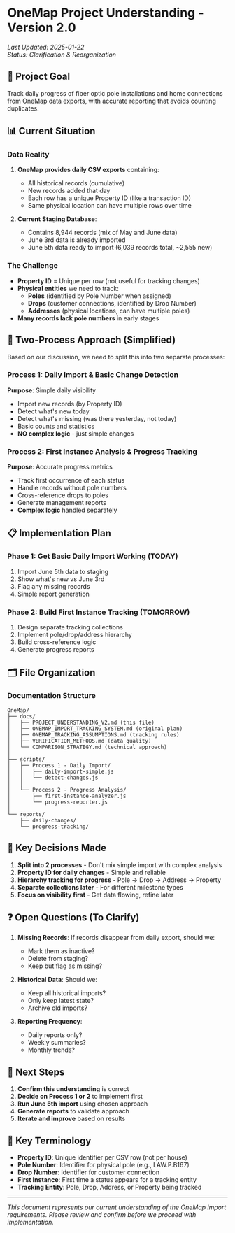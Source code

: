 # OneMap Project Understanding - Version 2.0

*Last Updated: 2025-01-22*  
*Status: Clarification & Reorganization*

## 🎯 Project Goal

Track daily progress of fiber optic pole installations and home connections from OneMap data exports, with accurate reporting that avoids counting duplicates.

## 📊 Current Situation

### Data Reality
1. **OneMap provides daily CSV exports** containing:
   - All historical records (cumulative)
   - New records added that day
   - Each row has a unique Property ID (like a transaction ID)
   - Same physical location can have multiple rows over time

2. **Current Staging Database**:
   - Contains 8,944 records (mix of May and June data)
   - June 3rd data is already imported
   - June 5th data ready to import (6,039 records total, ~2,555 new)

### The Challenge
- **Property ID** = Unique per row (not useful for tracking changes)
- **Physical entities** we need to track:
  - **Poles** (identified by Pole Number when assigned)
  - **Drops** (customer connections, identified by Drop Number)
  - **Addresses** (physical locations, can have multiple poles)
- **Many records lack pole numbers** in early stages

## 🔄 Two-Process Approach (Simplified)

Based on our discussion, we need to split this into two separate processes:

### Process 1: Daily Import & Basic Change Detection
**Purpose**: Simple daily visibility
- Import new records (by Property ID)
- Detect what's new today
- Detect what's missing (was there yesterday, not today)
- Basic counts and statistics
- **NO complex logic** - just simple changes

### Process 2: First Instance Analysis & Progress Tracking
**Purpose**: Accurate progress metrics
- Track first occurrence of each status
- Handle records without pole numbers
- Cross-reference drops to poles
- Generate management reports
- **Complex logic** handled separately

## 📋 Implementation Plan

### Phase 1: Get Basic Daily Import Working (TODAY)
1. Import June 5th data to staging
2. Show what's new vs June 3rd
3. Flag any missing records
4. Simple report generation

### Phase 2: Build First Instance Tracking (TOMORROW)
1. Design separate tracking collections
2. Implement pole/drop/address hierarchy
3. Build cross-reference logic
4. Generate progress reports

## 🗂️ File Organization

### Documentation Structure
```
OneMap/
├── docs/
│   ├── PROJECT_UNDERSTANDING_V2.md (this file)
│   ├── ONEMAP_IMPORT_TRACKING_SYSTEM.md (original plan)
│   ├── ONEMAP_TRACKING_ASSUMPTIONS.md (tracking rules)
│   ├── VERIFICATION_METHODS.md (data quality)
│   └── COMPARISON_STRATEGY.md (technical approach)
│
├── scripts/
│   ├── Process 1 - Daily Import/
│   │   ├── daily-import-simple.js
│   │   └── detect-changes.js
│   │
│   └── Process 2 - Progress Analysis/
│       ├── first-instance-analyzer.js
│       └── progress-reporter.js
│
└── reports/
    ├── daily-changes/
    └── progress-tracking/
```

## 🔑 Key Decisions Made

1. **Split into 2 processes** - Don't mix simple import with complex analysis
2. **Property ID for daily changes** - Simple and reliable
3. **Hierarchy tracking for progress** - Pole → Drop → Address → Property
4. **Separate collections later** - For different milestone types
5. **Focus on visibility first** - Get data flowing, refine later

## ❓ Open Questions (To Clarify)

1. **Missing Records**: If records disappear from daily export, should we:
   - Mark them as inactive?
   - Delete from staging?
   - Keep but flag as missing?

2. **Historical Data**: Should we:
   - Keep all historical imports?
   - Only keep latest state?
   - Archive old imports?

3. **Reporting Frequency**: 
   - Daily reports only?
   - Weekly summaries?
   - Monthly trends?

## 🎯 Next Steps

1. **Confirm this understanding** is correct
2. **Decide on Process 1 or 2** to implement first
3. **Run June 5th import** using chosen approach
4. **Generate reports** to validate approach
5. **Iterate and improve** based on results

## 📝 Key Terminology

- **Property ID**: Unique identifier per CSV row (not per house)
- **Pole Number**: Identifier for physical pole (e.g., LAW.P.B167)
- **Drop Number**: Identifier for customer connection
- **First Instance**: First time a status appears for a tracking entity
- **Tracking Entity**: Pole, Drop, Address, or Property being tracked

---

*This document represents our current understanding of the OneMap import requirements. Please review and confirm before we proceed with implementation.*